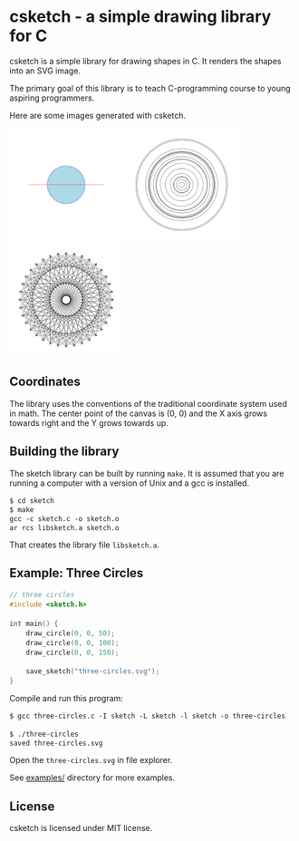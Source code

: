 # csketch - a simple drawing library for C

csketch is a simple library for drawing shapes in C. It renders the shapes into an SVG image.

The primary goal of this library is to teach C-programming course to young aspiring programmers.

Here are some images generated with csketch.

<img src="examples/hello-sketch.svg" height='200'>  <img src="examples/random-circles.svg" height='200' style="display: inline;" >  <img src="examples/stringart.svg" height='200'> 


## Coordinates

The library uses the conventions of the traditional coordinate system used in math. The center point of the canvas is (0, 0) and the X axis grows towards right and the Y grows towards up.

## Building the library

The sketch library can be built by running `make`. It is assumed that you are running a computer with a version of Unix and a gcc is installed.

```
$ cd sketch
$ make
gcc -c sketch.c -o sketch.o
ar rcs libsketch.a sketch.o
```

That creates the library file `libsketch.a`.

## Example: Three Circles

```c
// three circles
#include <sketch.h>

int main() {
    draw_circle(0, 0, 50);
    draw_circle(0, 0, 100);
    draw_circle(0, 0, 150);

    save_sketch("three-circles.svg");
}
```

Compile and run this program:

```
$ gcc three-circles.c -I sketch -L sketch -l sketch -o three-circles

$ ./three-circles
saved three-circles.svg
```

Open the `three-circles.svg` in file explorer.

See [examples/](examples/) directory for more examples.

## License

csketch is licensed under MIT license.
